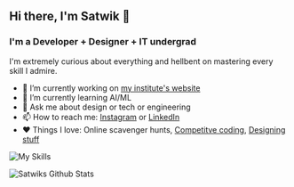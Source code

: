 ## Hi there, I'm Satwik 👋

### I'm a Developer + Designer + IT undergrad

I'm extremely curious about everything and hellbent on mastering every skill I admire.

- 🔭 I’m currently working on [my institute's website](https://iiitbhopal.site/)
- 🌱 I’m currently learning AI/ML
- 💬 Ask me about design or tech or engineering
- 📫 How to reach me: [Instagram](https://www.instagram.com/shock_train/) or [LinkedIn](https://www.linkedin.com/in/singhsatwik/)
- ❤️ Things I love: Online scavenger hunts, [Competitve coding](https://www.codechef.com/users/ssatwik), [Designing stuff](https://www.behance.net/satwikdesigns)


![My Skills](https://skillicons.dev/icons?i=cpp,py,js,ts,html,css,mongodb,express,react,nextjs,nodejs,tailwind,bootstrap,bash,aws,gcp,terraform,git,powershell,figma,ps,xd&perline=11)


  <img src="https://github-readme-stats.vercel.app/api?username=ssatwik975&show_icons=true&theme=radical&count_private=true&include_all_commits=true&custom_title=My%20GitHub%20Stats&rank_icon=github" alt="Satwiks Github Stats" />
